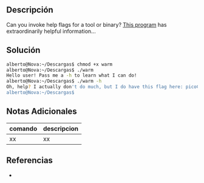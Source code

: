 ## Descripción

Can you invoke help flags for a tool or binary? [This program](https://mercury.picoctf.net/static/f95b1ee9f29d631d99073e34703a2826/warm) has extraordinarily helpful information...

## Solución

```bash
alberto@Nova:~/Descargas$ chmod +x warm 
alberto@Nova:~/Descargas$ ./warm
Hello user! Pass me a -h to learn what I can do!
alberto@Nova:~/Descargas$ ./warm -h
Oh, help? I actually don't do much, but I do have this flag here: picoCTF{b1scu1ts_4nd_gr4vy_f0668f62}
alberto@Nova:~/Descargas$ 
```

## Notas Adicionales
|comando|descripcion|
|---|---|
|xx|xx|

## Referencias
- []()
